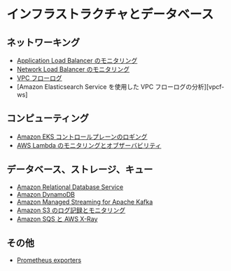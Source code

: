 # インフラストラクチャとデータベース




## ネットワーキング

- [Application Load Balancer のモニタリング][alb-docs]
- [Network Load Balancer のモニタリング][nlb-docs]
- [VPC フローログ][vpcfl]
- [Amazon Elasticsearch Service を使用した VPC フローログの分析][vpcf-ws]




## コンピューティング

- [Amazon EKS コントロールプレーンのロギング][eks-cp]
- [AWS Lambda のモニタリングとオブザーバビリティ][lambda-docs]




## データベース、ストレージ、キュー

- [Amazon Relational Database Service][rds]
- [Amazon DynamoDB][ddb]
- [Amazon Managed Streaming for Apache Kafka][msk]
- [Amazon S3 のログ記録とモニタリング][s3mon]
- [Amazon SQS と AWS X-Ray][sqstrace]





## その他

- [Prometheus exporters][prometheus-exporters]

[alb-docs]: https://docs.aws.amazon.com/ja_jp/elasticloadbalancing/latest/application/load-balancer-monitoring.html
[nlb-docs]: https://docs.aws.amazon.com/ja_jp/elasticloadbalancing/latest/network/load-balancer-monitoring.html
[vpcfl]: https://docs.aws.amazon.com/ja_jp/vpc/latest/userguide/flow-logs.html
[eks-cp]: https://docs.aws.amazon.com/ja_jp/eks/latest/userguide/control-plane-logs.html
[lambda-docs]: https://docs.aws.amazon.com/ja_jp/lambda/latest/operatorguide/monitoring-observability.html
[rds]: rds.md
[ddb]: dynamodb.md
[msk]: msk.md
[s3mon]: https://docs.aws.amazon.com/ja_jp/AmazonS3/latest/userguide/s3-incident-response.html
[sqstrace]: https://docs.aws.amazon.com/ja_jp/xray/latest/devguide/xray-services-sqs.html
[prometheus-exporters]: https://prometheus.io/docs/instrumenting/exporters/
